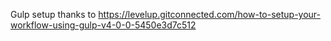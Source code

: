 Gulp setup thanks to https://levelup.gitconnected.com/how-to-setup-your-workflow-using-gulp-v4-0-0-5450e3d7c512